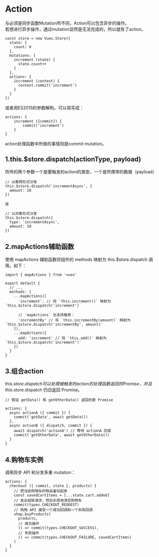 # Action
与必须是同步函数Mutation所不同，Action可以包含异步的操作。  
若想进行异步操作，通过mutation显然是无法完成的，所以就有了action。
```
const store = new Vuex.Store({
  state: {
    count: 0
  },
  mutations: {
    increment (state) {
      state.count++
    }
  },
  actions: {
    increment (context) {
      context.commit('increment')
    }
  }
})
```
或者用ES2015的参数解构，可以简写成：
```
actions: {
    increment ({commit}) {
      	commit('increment')
    }
}
```
action处理函数中所做的事情则是commit mutation。
## 1.this.$store.dispatch(actionType, payload)
所传的两个参数一个是要触发的action的类型，一个是所携带的数据（payload）
```
// 以载荷形式分发
this.$store.dispatch('incrementAsync', {
  amount: 10
})

或

// 以对象形式分发
this.$store.dispatch({
  type: 'incrementAsync',
  amount: 10
})
```
## 2.mapActions辅助函数
使用 mapActions 辅助函数将组件的 methods 映射为 this.$store.dispatch 调用。如下：
```
import { mapActions } from 'vuex'

export default {
  // ...
  methods: {
    ...mapActions([
      'increment', // 将 `this.increment()` 映射为 `this.$store.dispatch('increment')`

      // `mapActions` 也支持载荷：
      'incrementBy' // 将 `this.incrementBy(amount)` 映射为 `this.$store.dispatch('incrementBy', amount)`
    ]),
    ...mapActions({
      add: 'increment' // 将 `this.add()` 映射为 `this.$store.dispatch('increment')`
    })
  }
}
```
## 3.组合action
this.$store.dispatch 可以处理被触发的 action 的处理函数返回的 Promise，并且 this.$store.dispatch 仍旧返回 Promise。
```
// 假设 getData() 和 getOtherData() 返回的是 Promise

actions: {
  async actionA ({ commit }) {
    commit('gotData', await getData())
  },
  async actionB ({ dispatch, commit }) {
    await dispatch('actionA') // 等待 actionA 完成
    commit('gotOtherData', await getOtherData())
  }
}
```
## 4.购物车实例
调用异步 API 和分发多重 mutation：
```
actions: {
  checkout ({ commit, state }, products) {
    // 把当前购物车的物品备份起来
    const savedCartItems = [...state.cart.added]
    // 发出结账请求，然后乐观地清空购物车
    commit(types.CHECKOUT_REQUEST)
    // 购物 API 接受一个成功回调和一个失败回调
    shop.buyProducts(
      products,
      // 成功操作
      () => commit(types.CHECKOUT_SUCCESS),
      // 失败操作
      () => commit(types.CHECKOUT_FAILURE, savedCartItems)
    )
  }
}
```